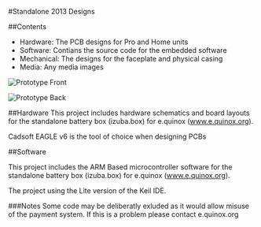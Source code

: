 #Standalone 2013 Designs


##Contents

* Hardware: The PCB designs for Pro and Home units
* Software: Contians the source code for the embedded software
* Mechanical: The designs for the faceplate and physical casing
* Media: Any media images

![Prototype Front](https://raw.github.com/equinoxorg/standalone_v2/master/Media/img_front.jpg)

![Prototype Back](https://raw.github.com/equinoxorg/standalone_v2/master/Media/img_back.jpg)

##Hardware
This project includes hardware schematics and board layouts for the standalone battery box (izuba.box) for e.quinox (www.e.quinox.org).

Cadsoft EAGLE v6 is the tool of choice when designing PCBs

##Software

This project includes the ARM Based microcontroller software for the standalone battery box (izuba.box) for e.quinox (www.e.quinox.org).

The project using the Lite version of the Keil IDE.

###Notes
Some code may be deliberatly exluded as it would allow misuse of the payment system. If this is a problem please contact e.quinox.org
